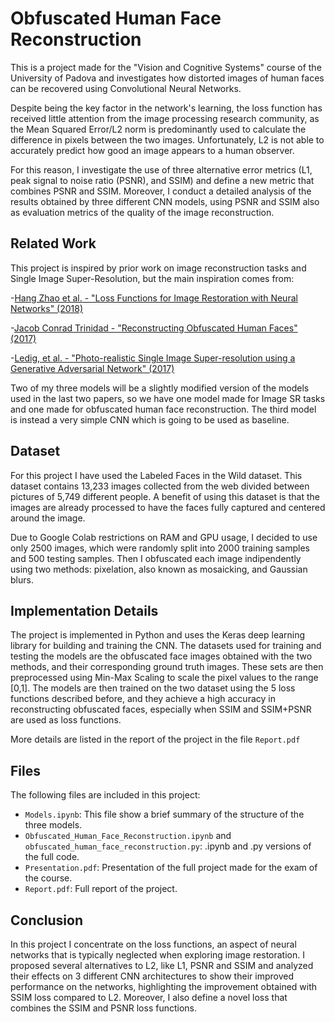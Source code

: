 # Obfuscated Human Face Reconstruction

This is a project made for the "Vision and Cognitive Systems" course of the University of Padova and investigates how distorted images of human faces 
can be recovered using Convolutional Neural Networks.

Despite being the key factor in the network's learning, the loss function has received little attention from the image processing research community, as
the Mean Squared Error/L2 norm is predominantly used to calculate the difference in pixels between the two images. 
Unfortunately, L2 is not able to accurately predict how good an image appears to a human observer. 

For this reason, I investigate the use of three alternative error metrics (L1, peak signal to noise ratio (PSNR), and SSIM) and define 
a new metric that combines PSNR and SSIM. Moreover, I conduct a detailed analysis of the results obtained by three different CNN models, 
using PSNR and SSIM also as evaluation metrics of the quality of the image reconstruction.

## Related Work

This project is inspired by prior work on image reconstruction tasks and Single Image Super-Resolution, but the main inspiration comes from:

-[Hang Zhao et al. - "Loss Functions for Image Restoration with Neural Networks" (2018)](https://arxiv.org/pdf/1511.08861.pdf)

-[Jacob Conrad Trinidad - "Reconstructing Obfuscated Human Faces" (2017)](http://cs231n.stanford.edu/reports/2017/pdfs/223.pdf)

-[Ledig, et al. - "Photo-realistic Single Image Super-resolution using a Generative Adversarial Network" (2017)](https://openaccess.thecvf.com/content_cvpr_2017/papers/Ledig_Photo-Realistic_Single_Image_CVPR_2017_paper.pdf)

Two of my three models will be a slightly modified version of the models used in the last two papers, 
so we have one model made for Image SR tasks and one made for obfuscated human face reconstruction.
The third model is instead a very simple CNN which is going to be used as baseline.

## Dataset

For this project I have used the Labeled Faces in the Wild dataset. This dataset contains 13,233 images collected from the web divided between pictures of 
5,749 different people. A benefit of using this dataset is that the images are already processed to have the faces fully captured and centered around the
image.

Due to Google Colab restrictions on RAM and GPU usage, I decided to use only 2500 images, which were randomly split into 2000 training samples and 500 testing samples. Then I obfuscated each image indipendently using two methods: pixelation, also known as mosaicking, and Gaussian blurs. 

## Implementation Details

The project is implemented in Python and uses the Keras deep learning library for building and training the CNN. 
The datasets used for training and testing the models are the obfuscated face images obtained with the two methods, and their corresponding ground truth images.
These sets are then preprocessed using Min-Max Scaling to scale the pixel values to the range [0,1].
The models are then trained on the two dataset using the 5 loss functions described before,
and they achieve a high accuracy in reconstructing obfuscated faces, especially when SSIM and SSIM+PSNR are used as loss functions.

More details are listed in the report of the project in the file `Report.pdf`

## Files

The following files are included in this project:
- `Models.ipynb`: This file show a brief summary of the structure of the three models.
- `Obfuscated_Human_Face_Reconstruction.ipynb` and `obfuscated_human_face_reconstruction.py`: .ipynb and .py versions of the full code.
- `Presentation.pdf`: Presentation of the full project made for the exam of the course.
- `Report.pdf`: Full report of the project.

## Conclusion

In this project I concentrate on the loss functions, an aspect of neural networks that is typically neglected when exploring image restoration.
I proposed several alternatives to L2, like L1, PSNR and SSIM and analyzed their effects on 3 different CNN architectures to show their improved performance 
on the networks, highlighting the improvement obtained with SSIM loss compared to L2. 
Moreover, I also define a novel loss that combines the SSIM and PSNR loss functions. 

